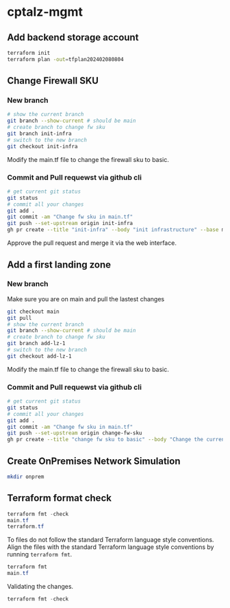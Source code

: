 # cptalz-mgmt

## Add backend storage account
~~~bash
terraform init
terraform plan -out=tfplan202402080804
~~~


## Change Firewall SKU

### New branch

~~~bash
# show the current branch
git branch --show-current # should be main
# create branch to change fw sku
git branch init-infra
# switch to the new branch
git checkout init-infra
~~~

Modify the main.tf file to change the firewall sku to basic.

### Commit and Pull requewst via github cli

~~~bash
# get current git status
git status
# commit all your changes
git add .
git commit -am "Change fw sku in main.tf"
git push --set-upstream origin init-infra
gh pr create --title "init-infra" --body "init infrastructure" --base main
~~~

Approve the pull request and merge it via the web interface.

## Add a first landing zone

### New branch

Make sure you are on main and pull the lastest changes


~~~bash
git checkout main
git pull
# show the current branch
git branch --show-current # should be main
# create branch to change fw sku
git branch add-lz-1
# switch to the new branch
git checkout add-lz-1
~~~

Modify the main.tf file to change the firewall sku to basic.

### Commit and Pull requewst via github cli

~~~bash
# get current git status
git status
# commit all your changes
git add .
git commit -am "Change fw sku in main.tf"
git push --set-upstream origin change-fw-sku
gh pr create --title "change fw sku to basic" --body "Change the current az fw sku to basic and remove lock" --base main
~~~


## Create OnPremises Network Simulation
~~~bash
mkdir onprem
~~~

## Terraform format check

~~~powershell
terraform fmt -check
main.tf
terraform.tf
~~~

To files do not follow the standard Terraform language style conventions.
Align the files with the standard Terraform language style conventions by running `terraform fmt`.

~~~powershell
terraform fmt
main.tf
~~~

Validating the changes.

~~~powershell
terraform fmt -check

~~~
